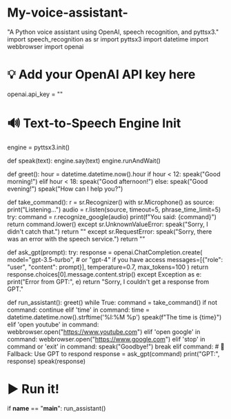 # My-voice-assistant-
"A Python voice assistant using OpenAI, speech recognition, and pyttsx3."
import speech_recognition as sr
import pyttsx3
import datetime
import webbrowser
import openai

# 💡 Add your OpenAI API key here
openai.api_key = ""
# 🔊 Text-to-Speech Engine Init
engine = pyttsx3.init()

def speak(text):
    engine.say(text)
    engine.runAndWait()

def greet():
    hour = datetime.datetime.now().hour
    if hour < 12:
        speak("Good morning!")
    elif hour < 18:
        speak("Good afternoon!")
    else:
        speak("Good evening!")
    speak("How can I help you?")

def take_command():
    r = sr.Recognizer()
    with sr.Microphone() as source:
        print("Listening...")
        audio = r.listen(source, timeout=5, phrase_time_limit=5)
    try:
        command = r.recognize_google(audio)
        print(f"You said: {command}")
        return command.lower()
    except sr.UnknownValueError:
        speak("Sorry, I didn't catch that.")
        return ""
    except sr.RequestError:
        speak("Sorry, there was an error with the speech service.")
        return ""

def ask_gpt(prompt):
    try:
        response = openai.ChatCompletion.create(
            model="gpt-3.5-turbo",  # or "gpt-4" if you have access
            messages=[{"role": "user", "content": prompt}],
            temperature=0.7,
            max_tokens=100
        )
        return response.choices[0].message.content.strip()
    except Exception as e:
        print("Error from GPT:", e)
        return "Sorry, I couldn't get a response from GPT."

def run_assistant():
    greet()
    while True:
        command = take_command()
        if not command:
            continue
        elif 'time' in command:
            time = datetime.datetime.now().strftime('%I:%M %p')
            speak(f"The time is {time}")
        elif 'open youtube' in command:
            webbrowser.open("https://www.youtube.com")
        elif 'open google' in command:
            webbrowser.open("https://www.google.com")
        elif 'stop' in command or 'exit' in command:
            speak("Goodbye!")
            break
        elif command:
            # 🌟 Fallback: Use GPT to respond
            response = ask_gpt(command)
            print("GPT:", response)
            speak(response)

# ▶️ Run it!
if __name__ == "__main__":
    run_assistant()
